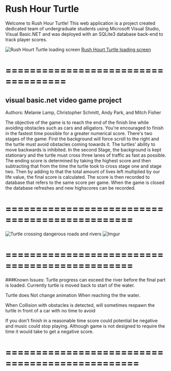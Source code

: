 
# Rush Hour Turtle
Welcome to Rush Hour Turtle! This web application is a project created dedicated team of 
undergraduate students using Microsoft Visual Studio, Visual Basic.NET 
and was deployed with an SQLite3 database back-end to track player scores.
 
 ![Rush Hourt Turtle loading screen](https://i.imgur.com/PABflBd.jpg)
 [Rush Hourt Turtle loading screen](https://i.imgur.com/PABflBd.jpg)
# ====================================

## visual basic.net video game project 

Authors: Melanie Lamp, Christopher Schmitt, Andy Park, 
                    and Mitch Fisher

The objective of the game is to reach the end of the finish line while avoiding obstacles such as cars and alligators. 
You're encouraged to finish in the fastest time possible for a greater numerical score. There's two stages of the game: 
First the background will force scroll to the right and the turtle must avoid obstacles coming towards it. The turtles' ability to move 
backwards is inhibited. In the second Stage, the background is kept stationary and the turtle must cross three lanes of traffic as 
fast as possible. The ending score is determined by taking the highest score and then subtracting that from the time
the turtle took to cross stage one and stage two. Then by adding to that the total amount of lives left multiplied by our life value,
the final score is calculated. The score is then recorded to database that refers to the same score per game. When the game is closed
the database refreshes and new highscores can be recorded.
                    
# ===============================================

 ![Turtle crossing dangerous roads and rivers](https://imgur.com/fEkrMPt)
 ![Imgur](https://i.imgur.com/fEkrMPt.jpg)
 
# ===============================================

###Known Issues:
Turtle progress can exceed the river before the final 
part is loaded. Currently turtle is moved back to start of the water. 

Turtle does Not change animation When reaching the the water. 

When Collision with obstacles is detected, will sometimes respawn 
the turtle in front of a car with no time to avoid

If you don't finish in a reasonable time score could
potential be negative and music could stop playing. Although
game is not designed to require the time it would take to
get a negative score.

# ================================================

